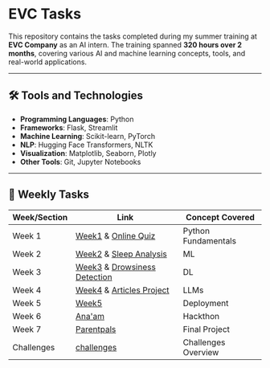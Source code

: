 # EVC Tasks

This repository contains the tasks completed during my summer training at **EVC Company** as an AI intern. The training spanned **320 hours over 2 months**, covering various AI and machine learning concepts, tools, and real-world applications.

---

## 🛠 Tools and Technologies

- **Programming Languages**: Python  
- **Frameworks**: Flask, Streamlit  
- **Machine Learning**: Scikit-learn, PyTorch  
- **NLP**: Hugging Face Transformers, NLTK  
- **Visualization**: Matplotlib, Seaborn, Plotly  
- **Other Tools**: Git, Jupyter Notebooks

---

## 📅 Weekly Tasks


| Week/Section | Link | Concept Covered        |
|--------------|------|-------------------------|
| Week 1       | [Week1](./Week1) & [Online Quiz](https://github.com/Buushra1dm/OOP_project1)     | Python Fundamentals |
| Week 2       | [Week2](./Week2) & [Sleep Analysis](https://github.com/Buushra1dm/sleepDisorderClassify) | ML |
| Week 3       | [Week3](./Week3) & [Drowsiness Detection](https://github.com/Buushra1dm/Drowsiness-Detection) | DL |
| Week 4       | [Week4](./Week4) & [Articles Project ](https://github.com/Buushra1dm/articles_project) | LLMs |
| Week 5       | [Week5](./Week5) | Deployment |
| Week 6       | [Ana'am](https://github.com/Buushra1dm/sheep_detection) | Hackthon      |
| Week 7       | [Parentpals](https://github.com/Buushra1dm/Parentpals-Autism-Community) | Final Project    |
| Challenges   | [challenges](./challenges) | Challenges Overview |


